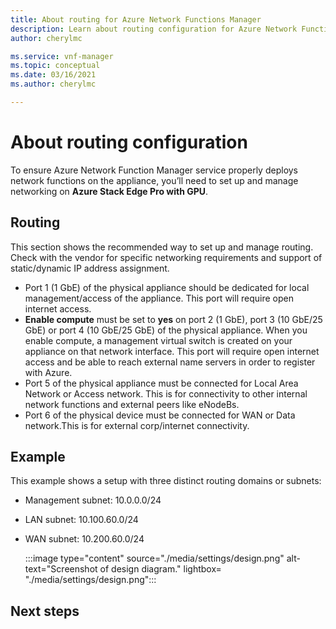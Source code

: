 ```yaml
---
title: About routing for Azure Network Functions Manager
description: Learn about routing configuration for Azure Network Functions Manager.
author: cherylmc

ms.service: vnf-manager
ms.topic: conceptual
ms.date: 03/16/2021
ms.author: cherylmc

---
```

# About routing configuration

To ensure Azure Network Function Manager service properly deploys network functions on the appliance, you’ll need to set up and manage networking on **Azure Stack Edge Pro with GPU**.

## Routing

This section shows the recommended way to set up and manage routing. Check with the vendor for specific networking requirements and support of static/dynamic IP address assignment.

* Port 1 (1 GbE) of the physical appliance should be dedicated for local management/access of the appliance. This port will require open internet access.
* **Enable compute** must be set to **yes** on port 2 (1 GbE), port 3 (10 GbE/25 GbE) or port 4 (10 GbE/25 GbE) of the physical appliance. When you enable compute, a management virtual switch is created on your appliance on that network interface. This port will require open internet access and be able to reach external name servers in order to register with Azure.
* Port 5 of the physical appliance must be connected for Local Area Network or Access network. This is for connectivity to other internal network functions and external peers like eNodeBs.
* Port 6 of the physical device must be connected for WAN or Data network.This is for external corp/internet connectivity.

## Example

This example shows a setup with three distinct routing domains or subnets:

* Management subnet: 10.0.0.0/24
* LAN subnet: 10.100.60.0/24
* WAN subnet: 10.200.60.0/24

   :::image type="content" source="./media/settings/design.png" alt-text="Screenshot of design diagram." lightbox= "./media/settings/design.png":::

## Next steps
